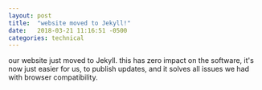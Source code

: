 ```yaml
---
layout: post
title:  "website moved to Jekyll!"
date:   2018-03-21 11:16:51 -0500
categories: technical
---
```


our website just moved to Jekyll.  this has zero impact on the software,
it's now just easier for us, to publish updates, and it solves all issues we
had with browser compatibility.
